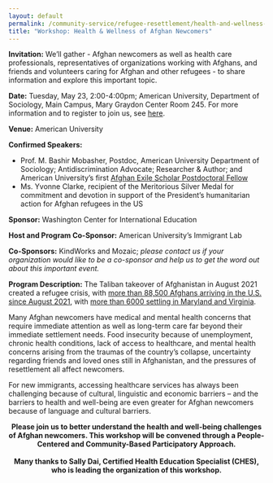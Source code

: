 ```yaml
---
layout: default
permalink: /community-service/refugee-resettlement/health-and-wellness-of-afghan-newcomers
title: "Workshop: Health & Wellness of Afghan Newcomers"
---
```

<section markdown="1">

**Invitation:** We’ll gather - Afghan newcomers as well as health care professionals, representatives of organizations working with Afghans, and friends and volunteers caring for Afghan and other refugees - to share information and explore this important topic.

**Date:** Tuesday, May 23, 2:00-4:00pm; American University, Department of Sociology, Main Campus, Mary Graydon Center Room 245. For more information and to register to join us, see [here].

[here]: https://www.eventbrite.com/e/workshop-health-wellness-of-afghan-newcomers-tickets-615537518287

**Venue:** American University

**Confirmed Speakers:**
- Prof. M. Bashir Mobasher, Postdoc, American University Department of Sociology; Antidiscrimination Advocate; Researcher & Author; and American University’s first [Afghan Exile Scholar Postdoctoral Fellow]
- Ms. Yvonne Clarke, recipient of the Meritorious Silver Medal for commitment and devotion in support of the President’s humanitarian action for Afghan refugees in the US

[Afghan Exile Scholar Postdoctoral Fellow]: https://www.american.edu/cas/news/au-welcomes-afghan-exile-scholar-bashir-mobasher.cfm

**Sponsor:** Washington Center for International Education

**Host and Program Co-Sponsor:** American University’s Immigrant Lab

**Co-Sponsors:** KindWorks and Mozaic; _please contact us if your organization would like to be a co-sponsor and help us to get the word out about this important event._

**Program Description:** The Taliban takeover of Afghanistan in August 2021 created a refugee crisis, with [more than 88,500 Afghans arriving in the U.S. since August 2021], with [more than 6000 settling in Maryland and Virginia].

[more than 88,500 Afghans arriving in the U.S. since August 2021]: https://www.reuters.com/world/asia-pacific/hundreds-afghans-risk-11-country-trek-seek-haven-united-states-2023-02-01/
[more than 6000 settling in Maryland and Virginia]: https://www.washingtonpost.com/dc-md-va/2022/09/06/maryland-afghan-refugees-school/

Many Afghan newcomers have medical and mental health concerns that require immediate attention as well as long-term care far beyond their immediate settlement needs. Food insecurity because of unemployment, chronic health conditions, lack of access to healthcare, and mental health concerns arising from the traumas of the country’s collapse, uncertainty regarding friends and loved ones still in Afghanistan, and the pressures of resettlement all affect newcomers.

For new immigrants, accessing healthcare services has always been challenging because of cultural, linguistic and economic barriers – and the barriers to health and well-being are even greater for Afghan newcomers because of language and cultural barriers.

<center><strong>Please join us to better understand the health and well-being challenges of Afghan newcomers. This workshop will be convened through a People-Centered and Community-Based Participatory Approach.</strong></center>

<br>

<center><strong>Many thanks to Sally Dai, Certified Health Education Specialist (CHES), who is leading the organization of this workshop.</strong></center>

</section>
